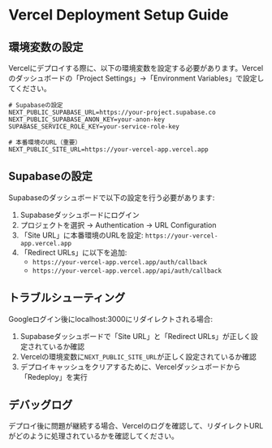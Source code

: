 # Vercel Deployment Setup Guide

## 環境変数の設定

Vercelにデプロイする際に、以下の環境変数を設定する必要があります。Vercelのダッシュボードの「Project Settings」→「Environment Variables」で設定してください。

```
# Supabaseの設定
NEXT_PUBLIC_SUPABASE_URL=https://your-project.supabase.co
NEXT_PUBLIC_SUPABASE_ANON_KEY=your-anon-key
SUPABASE_SERVICE_ROLE_KEY=your-service-role-key

# 本番環境のURL（重要）
NEXT_PUBLIC_SITE_URL=https://your-vercel-app.vercel.app
```

## Supabaseの設定

Supabaseのダッシュボードで以下の設定を行う必要があります:

1. Supabaseダッシュボードにログイン
2. プロジェクトを選択 → Authentication → URL Configuration 
3. 「Site URL」に本番環境のURLを設定: `https://your-vercel-app.vercel.app`
4. 「Redirect URLs」に以下を追加:
   - `https://your-vercel-app.vercel.app/auth/callback`
   - `https://your-vercel-app.vercel.app/api/auth/callback`

## トラブルシューティング

Googleログイン後にlocalhost:3000にリダイレクトされる場合:

1. Supabaseダッシュボードで「Site URL」と「Redirect URLs」が正しく設定されているか確認
2. Vercelの環境変数に`NEXT_PUBLIC_SITE_URL`が正しく設定されているか確認
3. デプロイキャッシュをクリアするために、Vercelダッシュボードから「Redeploy」を実行

## デバッグログ

デプロイ後に問題が継続する場合、Vercelのログを確認して、リダイレクトURLがどのように処理されているかを確認してください。
